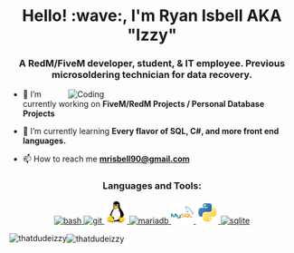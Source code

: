 <h1 align="center">Hello! :wave:, I'm Ryan Isbell AKA "Izzy"</h1>
<h3 align="center">A RedM/FiveM developer, student, & IT employee. Previous microsoldering technician for data recovery.</h3>
<img align="right" alt="Coding" width="400" src="https://miro.medium.com/v2/resize:fit:679/0*OoVtG_9aKC3I7j9c.gif">

- 🔭 I’m currently working on **FiveM/RedM Projects / Personal Database Projects**

- 🌱 I’m currently learning **Every flavor of SQL, C#, and more front end languages.**

- 📫 How to reach me **mrisbell90@gmail.com**
















<h3 align="middle">Languages and Tools:</h3>
<p align="middle"> <a href="https://www.gnu.org/software/bash/" target="_blank" rel="noreferrer"> <img src="https://www.vectorlogo.zone/logos/gnu_bash/gnu_bash-icon.svg" alt="bash" width="40" height="40"/> </a> <a href="https://git-scm.com/" target="_blank" rel="noreferrer"> <img src="https://www.vectorlogo.zone/logos/git-scm/git-scm-icon.svg" alt="git" width="40" height="40"/> </a> <a href="https://www.linux.org/" target="_blank" rel="noreferrer"> <img src="https://raw.githubusercontent.com/devicons/devicon/master/icons/linux/linux-original.svg" alt="linux" width="40" height="40"/> </a> <a href="https://mariadb.org/" target="_blank" rel="noreferrer"> <img src="https://www.vectorlogo.zone/logos/mariadb/mariadb-icon.svg" alt="mariadb" width="40" height="40"/> </a> <a href="https://www.mysql.com/" target="_blank" rel="noreferrer"> <img src="https://raw.githubusercontent.com/devicons/devicon/master/icons/mysql/mysql-original-wordmark.svg" alt="mysql" width="40" height="40"/> </a> <a href="https://www.python.org" target="_blank" rel="noreferrer"> <img src="https://raw.githubusercontent.com/devicons/devicon/master/icons/python/python-original.svg" alt="python" width="40" height="40"/> </a> <a href="https://www.sqlite.org/" target="_blank" rel="noreferrer"> <img src="https://www.vectorlogo.zone/logos/sqlite/sqlite-icon.svg" alt="sqlite" width="40" height="40"/> </a> </p>

<p><img align="left" src="https://github-readme-stats.vercel.app/api/top-langs?username=thatdudeizzy&show_icons=true&locale=en&layout=compact" alt="thatdudeizzy" /></p>


<p><img align="center" src="https://github-readme-streak-stats.herokuapp.com/?user=thatdudeizzy&" alt="thatdudeizzy" /></p>
